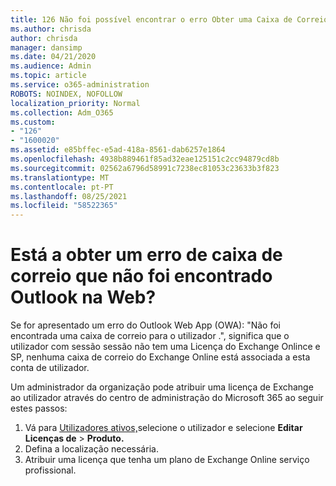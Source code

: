 ```yaml
---
title: 126 Não foi possível encontrar o erro Obter uma Caixa de Correio no OWA?
ms.author: chrisda
author: chrisda
manager: dansimp
ms.date: 04/21/2020
ms.audience: Admin
ms.topic: article
ms.service: o365-administration
ROBOTS: NOINDEX, NOFOLLOW
localization_priority: Normal
ms.collection: Adm_O365
ms.custom:
- "126"
- "1600020"
ms.assetid: e85bffec-e5ad-418a-8561-dab6257e1864
ms.openlocfilehash: 4938b889461f85ad32eae125151c2cc94879cd8b
ms.sourcegitcommit: 02562a6796d58991c7238ec81053c23633b3f823
ms.translationtype: MT
ms.contentlocale: pt-PT
ms.lasthandoff: 08/25/2021
ms.locfileid: "58522365"
---
```

# <a name="getting-a-mailbox-not-found-error-in-outlook-on-the-web"></a>Está a obter um erro de caixa de correio que não foi encontrado Outlook na Web?

Se for apresentado um erro do Outlook Web App (OWA): "Não foi encontrada uma caixa de correio para o utilizador .", significa que o utilizador com sessão sessão não tem uma Licença do Exchange Onlince e SP, nenhuma caixa de correio do Exchange Online está associada a esta conta de utilizador. 

Um administrador da organização pode atribuir uma licença de Exchange ao utilizador através do centro de administração do Microsoft 365 ao seguir estes passos:

1. Vá para [Utilizadores ativos,](https://portal.office.com/adminportal/home#/users)selecione o utilizador e selecione **Editar Licenças de**  >  **Produto.** 
1. Defina a localização necessária.
1. Atribuir uma licença que tenha um plano de Exchange Online serviço profissional.
